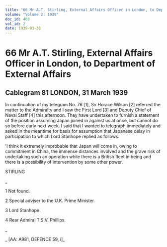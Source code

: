 ```yaml
---
title: "66 Mr A.T. Stirling, External Affairs Officer in London, to Department of External Affairs"
volume: "Volume 2: 1939"
doc_id: 403
vol_id: 2
date: 1939-03-31
---
```


# 66 Mr A.T. Stirling, External Affairs Officer in London, to Department of External Affairs

## Cablegram 81 LONDON, 31 March 1939

In continuation of my telegram No. 76 [1], Sir Horace Wilson [2] referred the matter to the Admiralty and I saw the First Lord [3] and Deputy Chief of Naval Staff [4] this afternoon. They have undertaken to furnish a statement of the position assuming Japan joined in against us at once, but cannot do so before early next week. I said that I wanted to telegraph immediately and asked in the meantime for basis for assumption that Japanese delay in participation to which Lord Stanhope replied as follows.

'I think it extremely improbable that Japan will come in, owing to commitment in China, the immense distances involved and the grave risk of undertaking such an operation while there is a British fleet in being and there is a possibility of intervention by some other power.'

STIRLING

_

1 Not found.

2 Special adviser to the U.K. Prime Minister.

3 Lord Stanhope.

4 Rear Admiral T.S.V. Phillips.

_

_ [AA: A981, DEFENCE 59, i]_
